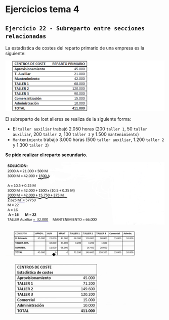 # Ejercicios tema 4

## `Ejercicio 22 - Subreparto entre secciones relacionadas`

La estadística de costes del reparto primario de una empresa es la siguiente:

![img](../images/tema-4/ejercicios/22/tabla-inicial.png)

El subreparto de lost alleres se realiza de la siguiente forma:

- El `taller auxiliar` trabajó 2.050 horas (200 `taller 1`, 50 `taller auxiliar`, 200 `taller 2`, 100 `taller 3` y 1.500 `mantenimiento`)
- `Mantenimiento` trabajó 3.000 horas (500 `taller auxiliar`, 1.200 `taller 2` y 1.300 `taller 3`)

**Se pide realizar el reparto secundario.**

![img](../images/tema-4/ejercicios/22/solucion-1.png)

![img](../images/tema-4/ejercicios/22/solucion-2.png)

![img](../images/tema-4/ejercicios/22/solucion-3.png)
